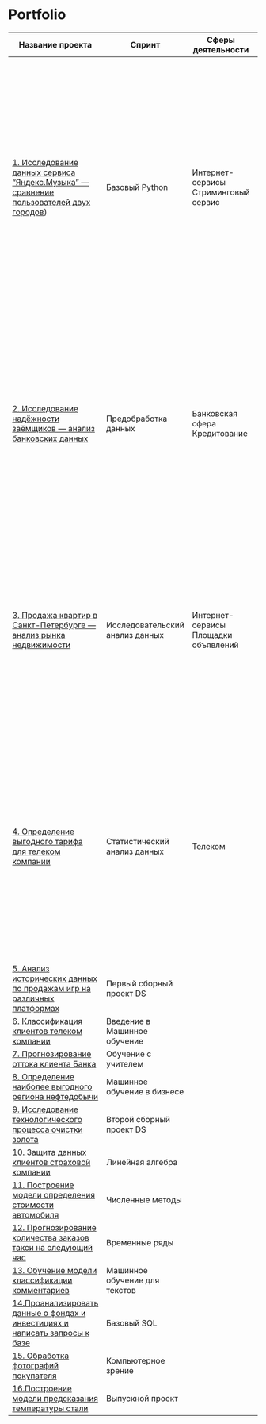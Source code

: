 # Portfolio

| Название проекта | Спринт | Сферы деятельности | Направление деятельности | Навыки и инструменты | Задачи проекта | Описание проекта | Ключивые слова проекта |
|-----------------|-------|-------------|-------------|-----------|--------------------|------------------------------------------------|-----------------------|
| [1. Исследование данных сервиса “Яндекс.Музыка” — сравнение пользователей двух городов](https://github.com/IT-DS-Alex/Portfolio/tree/main/Project%201)) | Базовый Python   |Интернет-сервисы Стриминговый сервис|Data Analyst|Python Pandas|На реальных данных Яндекс.Музыки c помощью библиотеки Pandas и её возможностей проверить данные и сравнить поведение и предпочтения пользователей двух столиц — Москвы и Санкт-Петербурга.|Сравнение Москвы и Петербурга окружено мифами: - Москва — мегаполис, подчинённый жёсткому ритму рабочей недели; - Петербург — город своеобразной культуры, непохожий на Москву.Некоторые мифы отражают действительность. Другие — пустые стереотипы. Бизнес должен отличать первые от вторых, чтобы принимать рациональные решения. На реальных данных Яндекс.Музыки вы проверите данные и сравните поведение пользователей двух столиц. |обработка данных, дубликаты, пропуски, логическая индексация, группировка, сортировка |
|[2. Исследование надёжности заёмщиков — анализ банковских данных](https://github.com/IT-DS-Alex/Portfolio/tree/main/Project%202)|Предобработка данных|Банковская сфера Кредитование|Data Analyst Финансовый аналитик|предобработка данных Python Pandas|На основе статистики о платёжеспособности клиентов исследовать влияет ли семейное положение и количество детей клиента на факт возврата кредита в срок|На основе данных кредитного отдела банка исследовал влияние семейного положения и количества детей на факт погашения кредита в срок. Была получена информация о данных. Определены и обработаны пропуски. Заменены типы данных на соответствующие хранящимся данным. Удалены дубликаты. Категоризованы данные. Один датафрейм декомпозирован на три.|обработка данных, дубликаты, пропуски, категоризация, декомпозиция|
|[3. Продажа квартир в Санкт-Петербурге — анализ рынка недвижимости](https://github.com/IT-DS-Alex/Portfolio/tree/main/Project%203)|Исследовательский анализ данных|Интернет-сервисы Площадки объявлений|Маркетинг-аналитик Fraud-аналитик Data Analyst|Python Pandas Matplotlib исследовательский анализ данных визуализация данных предобработка данных|Используя данные сервиса Яндекс.Недвижимость, определить рыночную стоимость объектов недвижимости и типичные параметры квартир|На основе данных сервиса Яндекс.Недвижимость определена рыночная стоимость объектов недвижимости разного типа, типичные параметры квартир, в зависимости от удаленности от центра. Проведена предобработка данных. Добавлены новые данные. Построены гистограммы, боксплоты, диаграммы рассеивания.|обработка данных, histogram, boxplot, scattermatrix, категоризация, scatterplot,  фрод-мониторинг|
|[4. Определение выгодного тарифа для телеком компании](https://github.com/IT-DS-Alex/Portfolio/tree/main/Project%204)|Статистический анализ данных|Телеком|Маркетинг-аналитик   Продуктовый аналитик   Data Analyst|Python  Pandas  Matplotlib  NumPy  SciPy   описательная статистика    проверка статистических гипотез|На основе данных клиентов оператора сотовой связи проанализировать поведение клиентов и поиск оптимального тарифа|Проведен предварительный анализ использования тарифов на выборке клиентов, проанализировано поведение клиентов при использовании услуг оператора и рекомендованы оптимальные наборы услуг для пользователей. Проведена предобработка данных, их анализ. Проверены гипотезы о различии выручки абонентов разных тарифов и различии выручки абонентов из Москвы и других регионов.|обработка данных, histogram, boxplot, статистический тест, критерий Стьюдента|
|[5. Анализ исторических данных по продажам игр на различных платформах](https://github.com/IT-DS-Alex/Portfolio/tree/main/Project%205)|Первый сборный проект DS|||||||
|[6. Классификация клиентов телеком компании](https://github.com/IT-DS-Alex/Portfolio/tree/main/Project%206)|Введение в Машинное обучение|||||||
|[7. Прогнозирование оттока клиента Банка](https://github.com/IT-DS-Alex/Portfolio/tree/main/Project%207)|Обучение с учителем|       ||||||
|[8. Определение наиболее выгодного региона нефтедобычи](https://github.com/IT-DS-Alex/Portfolio/tree/main/Project%208)|Машинное обучение в бизнесе|       ||||||
|[9. Исследование технологического процесса очистки золота](https://github.com/IT-DS-Alex/Portfolio/tree/main/Project%209)|Второй сборный проект DS    |       ||||||
|[10. Защита данных клиентов страховой компании](https://github.com/IT-DS-Alex/Portfolio/tree/main/Project10)|Линейная алгебра|       ||||||
|[11. Построение модели определения стоимости автомобиля](https://github.com/IT-DS-Alex/Portfolio/tree/main/Project11)|Численные методы|       ||||||
|[12. Прогнозирование количества заказов такси на следующий час](https://github.com/IT-DS-Alex/Portfolio/tree/main/Project12)|Временные ряды|       ||||||
|[13. Обучение модели классификации комментариев](https://github.com/IT-DS-Alex/Portfolio/tree/main/Project13)|Машинное обучение для текстов|       ||||||
|[14.Проанализировать данные о фондах и инвестициях и написать запросы к базе](https://github.com/IT-DS-Alex/Portfolio/tree/main/Project14)|Базовый SQL|       ||||||
|[15. Обработка фотографий покупателя](https://github.com/IT-DS-Alex/Portfolio/tree/main/Project15)|Компьютерное зрение|||||||
|[16.Построение модели предсказания температуры стали](https://github.com/IT-DS-Alex/Portfolio/tree/main/Project16)|Выпускной проект|       ||||||
